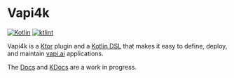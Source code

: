 # Vapi4k

[![Kotlin](https://img.shields.io/badge/%20language-Kotlin-red.svg)](https://kotlinlang.org/)
[![ktlint](https://img.shields.io/badge/ktlint%20code--style-%E2%9D%A4-FF4081)](https://pinterest.github.io/ktlint/)

Vapi4k is a [Ktor](https://ktor.io) plugin and a [Kotlin DSL](https://kotlinlang.org/docs/type-safe-builders.html)
that makes it easy to define, deploy, and maintain [vapi.ai](https://vapi.ai) applications.

The [Docs](https://mattbobambrose.github.io/vapi4k/overview.html)
and
[KDocs](https://mattbobambrose.github.io/vapi4k/html/index.html)
are a work in progress.

